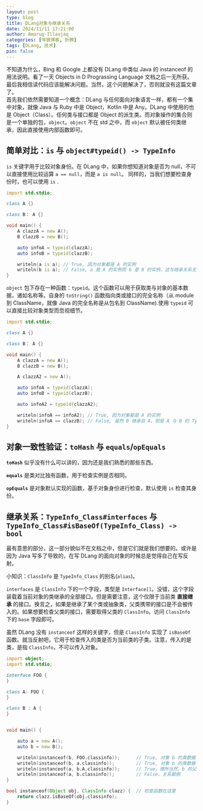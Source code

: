 ```yaml
---
layout: post
type: blog
title: DLang对象与继承关系
date: 2024/11/11 17:21:00
author: Amaruq·Illaujaq
categories: [咩狼博客, 折腾]
tags: [DLang, 技术]
pin: false
---
```


不知道为什么，Bing 和 Google 上都没有 DLang 中类似 Java 的 instanceof 的用法说明。看了一天 Objects in D Prograssing Language 文档之后一无所获。最后我相信读代码应该能解决问题。当然，这个问题解决了，否则就没有这篇文章了。  
首先我们依然需要知道一个概念：DLang 与任何面向对象语言一样，都有一个集中对象，就像 Java 与 Ruby 中是 Object，Kotlin 中是 Any。DLang 中使用的也是 Object（Class）。任何类与接口都是 Object 的派生类。而对象操作的集合则是一个单独的包，`object`。`object` 不在 std 之中，而 `object` 默认被任何类继承，因此直接使用内部函数即可。


## 简单对比：`is` 与 `object#typeid() -> TypeInfo`
`is` 关键字用于比较对象身份。在 DLang 中，如果你想知道对象是否为 null，不可以直接使用比较运算 `a == null`，而是 `a is null`。
同样的，当我们想要检查身份时，也可以使用 `is` .

```d
import std.stdio;

class A {}

class B： A {}

void main() {
    A clazzA = new A();
    B clazzB = new B();

    auto infoA = typeid(clazzA);
    auto infoB = typeid(clazzB);

    writeln(a is a); // True, 因为对象都是 A 的实例
    writeln(b is a); // False, a 是 A 的实例而 b 是 B 的实例，这与继承关系无关。
}
```



`object` 包下存在一种函数：`typeid`。这个函数可以用于获取类与对象的基本数据，诸如名称等。自身的 `toString()` 函数指向类或接口的完全名称（从 module 到 ClassName，就像 Java 的完全名称是从包名到 ClassName).使用 `typeid` 可以直接比较对象类型而忽视细节。

```d
import std.stdio;

class A {}

class B： A {}

void main() {
    A clazzA = new A();
    B clazzB = new B();

    A clazzA2 = new A();

    auto infoA = typeid(clazzA);
    auto infoB = typeid(clazzB);

    auto infoA2 = typeid(clazzA2);

    writeln(infoA == infoA2); // True, 因为对象都是 A 的实例
    writeln(infoA == clazzB); // False, 虽然 B 继承自 A，但是 A 与 B 的 TypeInfo 并不相同
}
```

## 对象一致性验证：`toHash` 与 `equals`/`opEquals`
**`toHash`** 似乎没有什么可以讲的，因为还是我们熟悉的那些东西。

**`equals`** 是类对比独有函数，用于检查实例是否相同。

**`opEquals`** 是对象默认实现的函数，基于对象身份进行检查，默认使用 `is` 检查其身份。


## 继承关系：`TypeInfo_Class#interfaces` 与 `TypeInfo_Class#isBaseOf(TypeInfo_Class) -> bool`
最有意思的部分，这一部分貌似不在文档之中，但是它们就是我们想要的。或许是因为 Java 写多了导致的，在写 DLang 的面向对象的时候总是觉得自己在写反射。

小知识：`ClassInfo` 是 `TypeInfo_Class` 的别名(`alias`)。

`interfaces` 是 `ClassInfo` 下的一个字段，类型是 `Interface[]`。没错，这个字段装载着当前对象的类继承的全部接口。但是需要注意，这个仅限于当前类 **直接继承** 的接口。换言之，如果是继承了某个类或抽象类，父类携带的接口是不会被传入的。如果想要检查父类的接口，需要取得父类的 `ClassInfo`。访问 `ClassInfo` 下的 `base` 字段即可。

虽然 DLang 没有 `instanceof` 这样的关键字，但是 `ClassInfo` 实现了 `isBaseOf` 函数。就当反射吧，它用于检查传入的类是否为当前类的子类。注意，传入的是类，是指 `ClassInfo`，不可以传入对象。

```d
import object;
import std.stdio;

interface FOO {
}

class A: FOO {
}

class B : A {
}


void main() {

    auto a = new A();
    auto b = new B();

    writeln(instanceof(b, FOO.classinfo));      // True, 对象 b 的类数据 B 继承自接口 FOO。
    writeln(instanceof(b, a.classinfo));        // True, 对象 b 的类数据 B 继承自对象 a 的类数据 A。
    writeln(instanceof(a, b.A.classinfo));      // True，理所当然，b 的父类的类数据 A 与对象 a 的类数据 A 是一样的
    writeln(instanceof(a, b.classinfo));        // False，关系颠倒
}

bool instanceof(Object obj, ClassInfo clazz) {  // 检查函数在这里
    return clazz.isBaseOf(obj.classinfo);
}
```

